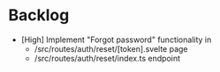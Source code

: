 # Backlog

* [High] Implement "Forgot password" functionality in
  - /src/routes/auth/reset/[token].svelte page
  - /src/routes/auth/reset/index.ts endpoint